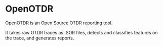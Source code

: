 # OpenOTDR
OpenOTDR is an Open Source OTDR reporting tool.

It takes raw OTDR traces as .SOR files, detects and classifies features on the trace, and generates reports.
